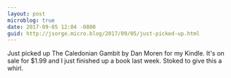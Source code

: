 ```yaml
---
layout: post
microblog: true
date: 2017-09-05 12:04 -0800
guid: http://jsorge.micro.blog/2017/09/05/just-picked-up.html
---
```

Just picked up The Caledonian Gambit by Dan Moren for my Kindle. It's on sale for $1.99 and I just finished up a book last week. Stoked to give this a whirl.
